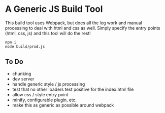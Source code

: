 # A Generic JS Build Tool

This build tool uses Webpack, but does all the leg work and manual processing
to deal with html and css as well. Simply specify the entry points (html, css,
js) and this tool will do the rest!

```
npm i
node build/prod.js
```

## To Do

- chunking
- dev server
- handle generic style / js processing
- test that no other loaders test positive for the index.html file
- allow css / style entry point
- minify, configurable plugin, etc.
- make this as generic as possible around webpack